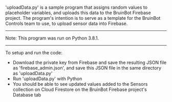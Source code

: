 'uploadData.py' is a sample program that assigns random values to placeholder variables, and uploads this data to the BruinBot Firebase project. The program's intention is to serve as a template for the BruinBot Controls team to use, to upload sensor data into Firebase.

----

Note: This program was run on Python 3.8.1.

----

To setup and run the code:

* Download the private key from Firebase and save the resulting JSON file as 'firebase_admin.json', and save this JSON file in the same directory as 'uploadData.py'
* Run 'uploadData.py' with Python
* You should be able to see updated values added to the Sensors collection on Cloud Firestore on the BruinBot Firebase project's Database tab
